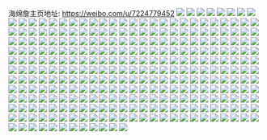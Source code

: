 海绵詹主页地址: https://weibo.com/u/7224779452 
![](https://wx4.sinaimg.cn/mw2000/007SWraQgy1h96vs059k2j316o1kw4qp.jpg) 
![](https://wx4.sinaimg.cn/mw2000/007SWraQgy1h96vryn9lwj31f825eu0x.jpg) 
![](https://wx4.sinaimg.cn/mw2000/007SWraQgy1h96vs36dj5j32c03401ky.jpg) 
![](https://wx4.sinaimg.cn/mw2000/007SWraQgy1h96vt137ckj30k00zkdk7.jpg) 
![](https://wx4.sinaimg.cn/mw2000/007SWraQgy1h96vt2bcubj32c02c0b29.jpg) 
![](https://wx4.sinaimg.cn/mw2000/007SWraQgy1h96vt3qbp0j33402c0u0y.jpg) 
![](https://wx4.sinaimg.cn/mw2000/007SWraQgy1h96vt6ny0uj31sc2dsx6p.jpg) 
![](https://wx4.sinaimg.cn/mw2000/007SWraQgy1h8pxrgyz56j326x2x9hdv.jpg) 
![](https://wx4.sinaimg.cn/mw2000/007SWraQgy1h8pxrhkhkpj311y11yaij.jpg) 
![](https://wx4.sinaimg.cn/mw2000/007SWraQgy1h8pxri3z46j31u01u0h6l.jpg) 
![](https://wx4.sinaimg.cn/mw2000/007SWraQgy1h8pxriq0ruj31sw1sw1f9.jpg) 
![](https://wx4.sinaimg.cn/mw2000/007SWraQgy1h8pxrjkcd6j325z25zhdt.jpg) 
![](https://wx4.sinaimg.cn/mw2000/007SWraQgy1h8pxdgh5vyj31fr13te81.jpg) 
![](https://wx4.sinaimg.cn/mw2000/007SWraQgy1h8pxdht1cmj312e1lmhdt.jpg) 
![](https://wx4.sinaimg.cn/mw2000/007SWraQgy1h8pxdjgpz6j31e01uokjl.jpg) 
![](https://wx4.sinaimg.cn/mw2000/007SWraQgy1h8pxdm28l8j31nz27z1ky.jpg) 
![](https://wx4.sinaimg.cn/mw2000/007SWraQgy1h8pxdnyfppj31nz27zu0x.jpg) 
![](https://wx4.sinaimg.cn/mw2000/007SWraQgy1h8pxdq04cjj31nz27zu0x.jpg) 
![](https://wx4.sinaimg.cn/mw2000/007SWraQgy1h8mixy1shyj31e11une81.jpg) 
![](https://wx4.sinaimg.cn/mw2000/007SWraQgy1h8gv9x0gs7j32c0340hdu.jpg) 
![](https://wx4.sinaimg.cn/mw2000/007SWraQgy1h7uais2wqij33403401l0.jpg) 
![](https://wx4.sinaimg.cn/mw2000/007SWraQgy1h7rzfentgaj313u0tudsz.jpg) 
![](https://wx4.sinaimg.cn/mw2000/007SWraQgy1h79cs5l8lzj316c1obk9d.jpg) 
![](https://wx4.sinaimg.cn/mw2000/007SWraQgy1h79cs7mnptj318g1uoh59.jpg) 
![](https://wx4.sinaimg.cn/mw2000/007SWraQgy1h79csa6bxtj318g1uongc.jpg) 
![](https://wx4.sinaimg.cn/mw2000/007SWraQgy1h79cs3an3uj30ym1i7b29.jpg) 
![](https://wx4.sinaimg.cn/mw2000/007SWraQgy1h79csc774ej30u01904ez.jpg) 
![](https://wx4.sinaimg.cn/mw2000/007SWraQgy1h79csaovnxj30u019017k.jpg) 
![](https://wx4.sinaimg.cn/mw2000/007SWraQgy1h79csb83g7j30u015qk6f.jpg) 
![](https://wx4.sinaimg.cn/mw2000/007SWraQgy1h79csbpbrwj30u0190ndg.jpg) 
![](https://wx4.sinaimg.cn/mw2000/007SWraQgy1h70fypdb48j30lc0sgdp6.jpg) 
![](https://wx4.sinaimg.cn/mw2000/007SWraQgy1h70fynw7z6j30lc0sgti7.jpg) 
![](https://wx4.sinaimg.cn/mw2000/007SWraQgy1h70fypv6k2j30lc0sg481.jpg) 
![](https://wx4.sinaimg.cn/mw2000/007SWraQgy1h6vwwc9rguj32c02c0u0x.jpg) 
![](https://wx4.sinaimg.cn/mw2000/007SWraQgy1h6vwwax86lj32c02c0b29.jpg) 
![](https://wx4.sinaimg.cn/mw2000/007SWraQgy1h6vwwdhf7rj32c02c0kjl.jpg) 
![](https://wx4.sinaimg.cn/mw2000/007SWraQgy1h6vwweaigxj30u01hcq6g.jpg) 
![](https://wx4.sinaimg.cn/mw2000/007SWraQgy1h6vwwer1loj30t21fp7eg.jpg) 
![](https://wx4.sinaimg.cn/mw2000/007SWraQgy1h6vwwg4wluj32c02c0kjl.jpg) 
![](https://wx4.sinaimg.cn/mw2000/007SWraQgy1h6vwwgpnd1j30u01hck9l.jpg) 
![](https://wx4.sinaimg.cn/mw2000/007SWraQgy1h6vwwhs5t7j30zk0k0tcv.jpg) 
![](https://wx4.sinaimg.cn/mw2000/007SWraQgy1h6vwwi79t0j30u01hcguo.jpg) 
![](https://wx4.sinaimg.cn/mw2000/007SWraQgy1h6me7pvapgj31o0280gtn.jpg) 
![](https://wx4.sinaimg.cn/mw2000/007SWraQgy1h6me7rbzetj31o0280gsg.jpg) 
![](https://wx4.sinaimg.cn/mw2000/007SWraQgy1h6me7spt41j30wa1cstan.jpg) 
![](https://wx4.sinaimg.cn/mw2000/007SWraQgy1h6me7o65ywj32d2340e83.jpg) 
![](https://wx4.sinaimg.cn/mw2000/007SWraQgy1h6me7tz3txj30ku0rsgrk.jpg) 
![](https://wx4.sinaimg.cn/mw2000/007SWraQgy1h6me7ukjutj30ku0rstf1.jpg) 
![](https://wx4.sinaimg.cn/mw2000/007SWraQgy1h6me7uzutvj30k00zkgs1.jpg) 
![](https://wx4.sinaimg.cn/mw2000/007SWraQgy1h6me7w2fjpj30la0sgdps.jpg) 
![](https://wx4.sinaimg.cn/mw2000/007SWraQgy1h6me7xgjazj32c0340b2a.jpg) 
![](https://wx4.sinaimg.cn/mw2000/007SWraQgy1h6isv5dm1bj30jj0jtdj1.jpg) 
![](https://wx4.sinaimg.cn/mw2000/007SWraQgy1h4a6tatzzcj32c0340u0x.jpg) 
![](https://wx4.sinaimg.cn/mw2000/007SWraQgy1h3hcwa47cbj32yo1o0hdt.jpg) 
![](https://wx4.sinaimg.cn/mw2000/007SWraQgy1h3hcwdio1bj30uk1cgkca.jpg) 
![](https://wx4.sinaimg.cn/mw2000/007SWraQgy1h3hcweorqkj32bz33y4qs.jpg) 
![](https://wx4.sinaimg.cn/mw2000/007SWraQgy1h3hcwghx39j32c0340npg.jpg) 
![](https://wx4.sinaimg.cn/mw2000/007SWraQgy1h3hcwhvjyyj30u01hck4g.jpg) 
![](https://wx4.sinaimg.cn/mw2000/007SWraQgy1h2a9xermnjj31nn2sy1ky.jpg) 
![](https://wx4.sinaimg.cn/mw2000/007SWraQgy1h2a9xkfdlzj33402c0hdw.jpg) 
![](https://wx4.sinaimg.cn/mw2000/007SWraQgy1h2a9xchvicj31sb2dr4qq.jpg) 
![](https://wx4.sinaimg.cn/mw2000/007SWraQgy1h2a9xmzlh1j32a12zoqv6.jpg) 
![](https://wx4.sinaimg.cn/mw2000/007SWraQgy1h2a9xor57nj32bz2synpf.jpg) 
![](https://wx4.sinaimg.cn/mw2000/007SWraQgy1h2a9xst10qj31o0280qv6.jpg) 
![](https://wx4.sinaimg.cn/mw2000/007SWraQgy1h2a9xuqor1j32862mfkjn.jpg) 
![](https://wx4.sinaimg.cn/mw2000/007SWraQgy1h2a9xvujgmj30u01hcna1.jpg) 
![](https://wx4.sinaimg.cn/mw2000/007SWraQgy1h2a9xxao9tj30u01hc7ll.jpg) 
![](https://wx4.sinaimg.cn/mw2000/007SWraQgy1gx7mt6jbbwj30u01hcgu2.jpg) 
![](https://wx4.sinaimg.cn/mw2000/007SWraQgy1gx7mt7e4y6j33402c0npe.jpg) 
![](https://wx4.sinaimg.cn/mw2000/007SWraQgy1gx7mt5tmqsj32c0340x6q.jpg) 
![](https://wx4.sinaimg.cn/mw2000/007SWraQgy1gwek16nbfnj32c03404qr.jpg) 
![](https://wx4.sinaimg.cn/mw2000/007SWraQgy1gvrx0lv5o8j32c0340npg.jpg) 
![](https://wx4.sinaimg.cn/mw2000/007SWraQgy1gvsd78expoj32c02c0kjm.jpg) 
![](https://wx4.sinaimg.cn/mw2000/007SWraQgy1gvf3brwwgvj62c02c07wi02.jpg) 
![](https://wx4.sinaimg.cn/mw2000/007SWraQgy1gvf3bsd5b6j60p718ugug02.jpg) 
![](https://wx4.sinaimg.cn/mw2000/007SWraQgy1gvajs395nuj60jw0x5wgz02.jpg) 
![](https://wx4.sinaimg.cn/mw2000/007SWraQgy1gv6i34kqluj61o0280hdt02.jpg) 
![](https://wx4.sinaimg.cn/mw2000/007SWraQgy1gv6i33ewvej61o02807wh02.jpg) 
![](https://wx4.sinaimg.cn/mw2000/007SWraQgy1gv6i35l8j0j615o1qiqj002.jpg) 
![](https://wx4.sinaimg.cn/mw2000/007SWraQgy1gumannoiq6j62801o0e8102.jpg) 
![](https://wx4.sinaimg.cn/mw2000/007SWraQgy1gumanp34y2j61o0280kjl02.jpg) 
![](https://wx4.sinaimg.cn/mw2000/007SWraQgy1gumanpolxfj60u01hcgyp02.jpg) 
![](https://wx4.sinaimg.cn/mw2000/007SWraQgy1gumanref7cj62c0340qv602.jpg) 
![](https://wx4.sinaimg.cn/mw2000/007SWraQgy1gumans8upsj61o02801kx02.jpg) 
![](https://wx4.sinaimg.cn/mw2000/007SWraQgy1gumanthv59j62c0340u0x02.jpg) 
![](https://wx4.sinaimg.cn/mw2000/007SWraQgy1gumanukjtuj62c03407wh02.jpg) 
![](https://wx4.sinaimg.cn/mw2000/007SWraQgy1gumanw1cynj61o0280e8102.jpg) 
![](https://wx4.sinaimg.cn/mw2000/007SWraQgy1gumanmh37aj62c0340qv702.jpg) 
![](https://wx4.sinaimg.cn/mw2000/007SWraQgy1guhoeejak4j62c02c07wi02.jpg) 
![](https://wx4.sinaimg.cn/mw2000/007SWraQgy1guhoefcpqyj61o0280e8102.jpg) 
![](https://wx4.sinaimg.cn/mw2000/007SWraQgy1gtou6ipimyj33402c0npe.jpg) 
![](https://wx4.sinaimg.cn/mw2000/007SWraQgy1gqwe2lnti4j32c03401ky.jpg) 
![](https://wx4.sinaimg.cn/mw2000/007SWraQgy1gqvwzva47pj31nz27yb2f.jpg) 
![](https://wx4.sinaimg.cn/mw2000/007SWraQgy1gqhpft481qj30j60fzq3y.jpg) 
![](https://wx4.sinaimg.cn/mw2000/007SWraQgy1gqbc93033dj32c03404qt.jpg) 
![](https://wx4.sinaimg.cn/mw2000/007SWraQgy1gqbc97fll0j320i2nfe83.jpg) 
![](https://wx4.sinaimg.cn/mw2000/007SWraQgy1gqbc9a76xpj31tn2rp7wj.jpg) 
![](https://wx4.sinaimg.cn/mw2000/007SWraQgy1gqbc95ny58j32892z0qv7.jpg) 
![](https://wx4.sinaimg.cn/mw2000/007SWraQgy1gqbc9d0knmj31tv2j4hdy.jpg) 
![](https://wx4.sinaimg.cn/mw2000/007SWraQgy1gqbc9g2lxfj320d2kp7wp.jpg) 
![](https://wx4.sinaimg.cn/mw2000/007SWraQgy1gqbc90t6eaj32c0340qv6.jpg) 
![](https://wx4.sinaimg.cn/mw2000/007SWraQgy1gpykjxrnfmj30n01dsu10.jpg) 
![](https://wx4.sinaimg.cn/mw2000/007SWraQgy1gpykjz7d5pj30n01dsu10.jpg) 
![](https://wx4.sinaimg.cn/mw2000/007SWraQgy1gpykk0qtz9j30n01ds7wl.jpg) 
![](https://wx4.sinaimg.cn/mw2000/007SWraQgy1gpykjv4cfqj30n01dsqh2.jpg) 
![](https://wx4.sinaimg.cn/mw2000/007SWraQgy1gpykk1c2pjj30n01dsqfd.jpg) 
![](https://wx4.sinaimg.cn/mw2000/007SWraQgy1gpyju7ndg0j31o0280e81.jpg) 
![](https://wx4.sinaimg.cn/mw2000/007SWraQgy1gpyju6m3l7j31o0280hdt.jpg) 
![](https://wx4.sinaimg.cn/mw2000/007SWraQgy1gpskxnyh1vj32c033zhe5.jpg) 
![](https://wx4.sinaimg.cn/mw2000/007SWraQgy1gpskxrgh5jj32c0340x6q.jpg) 
![](https://wx4.sinaimg.cn/mw2000/007SWraQgy1gpskxi3tc9j30u018man8.jpg) 
![](https://wx4.sinaimg.cn/mw2000/007SWraQgy1gpskxsei77j30u00u0tet.jpg) 
![](https://wx4.sinaimg.cn/mw2000/007SWraQgy1gpsky1xpjej326v2zenpp.jpg) 
![](https://wx4.sinaimg.cn/mw2000/007SWraQgy1gpskycacnzj324i2xsu17.jpg) 
![](https://wx4.sinaimg.cn/mw2000/007SWraQgy1gpskym4bsuj316q1ryx6q.jpg) 
![](https://wx4.sinaimg.cn/mw2000/007SWraQgy1gpskyd6tpzj30u00u0qaa.jpg) 
![](https://wx4.sinaimg.cn/mw2000/007SWraQgy1gpskyjcquej328s24b7wo.jpg) 
![](https://wx4.sinaimg.cn/mw2000/007SWraQgy1gpe1aei2dqj31lj2ea4qq.jpg) 
![](https://wx4.sinaimg.cn/mw2000/007SWraQgy1gpe1abs6jdj31o0280qv5.jpg) 
![](https://wx4.sinaimg.cn/mw2000/007SWraQgy1gpe1aap17hj31o0280b2a.jpg) 
![](https://wx4.sinaimg.cn/mw2000/007SWraQgy1gpe1ad5jz8j31o0280b2a.jpg) 
![](https://wx4.sinaimg.cn/mw2000/007SWraQly1gojbs2qcjij30u01hcqas.jpg) 
![](https://wx4.sinaimg.cn/mw2000/007SWraQly1gojbs3gfabj30n01dsawu.jpg) 
![](https://wx4.sinaimg.cn/mw2000/007SWraQly1gojbs422wdj30n01dsdz3.jpg) 
![](https://wx4.sinaimg.cn/mw2000/007SWraQly1go36ehv6wej32801o04qq.jpg) 
![](https://wx4.sinaimg.cn/mw2000/007SWraQly1go36eb9oupj31o02801ky.jpg) 
![](https://wx4.sinaimg.cn/mw2000/007SWraQly1go36eoouluj31wd2j6u0y.jpg) 
![](https://wx4.sinaimg.cn/mw2000/007SWraQly1go36emlhhrj32c0340qv7.jpg) 
![](https://wx4.sinaimg.cn/mw2000/007SWraQly1go36ekae2aj31o02807wi.jpg) 
![](https://wx4.sinaimg.cn/mw2000/007SWraQly1go36eed4mhj31my26lb29.jpg) 
![](https://wx4.sinaimg.cn/mw2000/007SWraQly1go36egbpczj32802yob2d.jpg) 
![](https://wx4.sinaimg.cn/mw2000/007SWraQly1go36edag1dj31o0280hdu.jpg) 
![](https://wx4.sinaimg.cn/mw2000/007SWraQly1go36fi25kmj30qi13pgum.jpg) 
![](https://wx4.sinaimg.cn/mw2000/007SWraQly1go2ymvnpwnj31kr20j1ky.jpg) 
![](https://wx4.sinaimg.cn/mw2000/007SWraQly1go2ymxvhctj31on2avb2a.jpg) 
![](https://wx4.sinaimg.cn/mw2000/007SWraQly1go2yn016l3j31n92bi4qq.jpg) 
![](https://wx4.sinaimg.cn/mw2000/007SWraQly1go2ymtw8dbj31q02d2kjm.jpg) 
![](https://wx4.sinaimg.cn/mw2000/007SWraQly1go2yom3uf5j32c0340e82.jpg) 
![](https://wx4.sinaimg.cn/mw2000/007SWraQly1go2yop6eohj32c0340hdu.jpg) 
![](https://wx4.sinaimg.cn/mw2000/007SWraQly1gnoq6deo2rj31o0280kjm.jpg) 
![](https://wx4.sinaimg.cn/mw2000/007SWraQly1gm3t7cfel0j32o82o8b29.jpg) 
![](https://wx4.sinaimg.cn/mw2000/007SWraQly1glhrqwhr7nj30u01hc4qp.jpg) 
![](https://wx4.sinaimg.cn/mw2000/007SWraQly1gl149c0l24j30u00u015i.jpg) 
![](https://wx4.sinaimg.cn/mw2000/007SWraQly1gk860kx5qvj32c0340e82.jpg) 
![](https://wx4.sinaimg.cn/mw2000/007SWraQly1gk7nvhvw0vj308l07874h.jpg) 
![](https://wx4.sinaimg.cn/mw2000/007SWraQly1gk0g55f0ylj30u01hc7dd.jpg) 
![](https://wx4.sinaimg.cn/mw2000/007SWraQly1gk0g5dkdzmj31o0280e81.jpg) 
![](https://wx4.sinaimg.cn/mw2000/007SWraQly1gk0g56bjipj31o0280e81.jpg) 
![](https://wx4.sinaimg.cn/mw2000/007SWraQly1gk0g56nwpij30ip0xa0y9.jpg) 
![](https://wx4.sinaimg.cn/mw2000/007SWraQly1gjmccp7gqoj30u0140q8n.jpg) 
![](https://wx4.sinaimg.cn/mw2000/007SWraQly1gjmccljpvuj30u00u0dn8.jpg) 
![](https://wx4.sinaimg.cn/mw2000/007SWraQly1gjmccm7to7j30r21c3n4w.jpg) 
![](https://wx4.sinaimg.cn/mw2000/007SWraQly1gjmccl0qklj30u0140tfi.jpg) 
![](https://wx4.sinaimg.cn/mw2000/007SWraQly1gjmccn35qtj30u0140115.jpg) 
![](https://wx4.sinaimg.cn/mw2000/007SWraQly1gjmccnk603j30u0140tgm.jpg) 
![](https://wx4.sinaimg.cn/mw2000/007SWraQly1gjhewdlnvmj31o02807wh.jpg) 
![](https://wx4.sinaimg.cn/mw2000/007SWraQly1gj879g1810j31o02807wh.jpg) 
![](https://wx4.sinaimg.cn/mw2000/007SWraQly1gj879f4o1xj30pm1gnng6.jpg) 
![](https://wx4.sinaimg.cn/mw2000/007SWraQly1gj00h4tew2j31o0280b2a.jpg) 
![](https://wx4.sinaimg.cn/mw2000/007SWraQly1gizspv27kaj30u00midz6.jpg) 
![](https://wx4.sinaimg.cn/mw2000/007SWraQly1givdegackuj30n01ds4qs.jpg) 
![](https://wx4.sinaimg.cn/mw2000/007SWraQly1givdedmiqrj30n01ds7wk.jpg) 
![](https://wx4.sinaimg.cn/mw2000/007SWraQly1givdej1fzsj30n01dshdw.jpg) 
![](https://wx4.sinaimg.cn/mw2000/007SWraQly1gisq99e2zhj30mz0x310u.jpg) 
![](https://wx4.sinaimg.cn/mw2000/007SWraQly1gioch2zwqej32c0340h8j.jpg) 
![](https://wx4.sinaimg.cn/mw2000/007SWraQly1gikm6bz5mhj32yo280hdv.jpg) 
![](https://wx4.sinaimg.cn/mw2000/007SWraQly1gikm69pkctj32my1znb2b.jpg) 
![](https://wx4.sinaimg.cn/mw2000/007SWraQly1gikm6eljozj33402c04qs.jpg) 
![](https://wx4.sinaimg.cn/mw2000/007SWraQly1gikm6g7ee1j32c02c0b2a.jpg) 
![](https://wx4.sinaimg.cn/mw2000/007SWraQly1giha9wocwyj32801o04qq.jpg) 
![](https://wx4.sinaimg.cn/mw2000/007SWraQly1giha9yzjcuj32c0340qv6.jpg) 
![](https://wx4.sinaimg.cn/mw2000/007SWraQly1gihaa1u5ydj32c0340e82.jpg) 
![](https://wx4.sinaimg.cn/mw2000/007SWraQly1gihaa5g58wj32c02zmx6q.jpg) 
![](https://wx4.sinaimg.cn/mw2000/007SWraQly1gihaa6b9lsj30n00ppqbc.jpg) 
![](https://wx4.sinaimg.cn/mw2000/007SWraQly1gihaabhcggj30n00rydkf.jpg) 
![](https://wx4.sinaimg.cn/mw2000/007SWraQly1gihaab3zp1j30jl0qa0y3.jpg) 
![](https://wx4.sinaimg.cn/mw2000/007SWraQly1gihaadgktbj33402c04qp.jpg) 
![](https://wx4.sinaimg.cn/mw2000/007SWraQly1giha9urck5j30n00tc7gl.jpg) 
![](https://wx4.sinaimg.cn/mw2000/007SWraQly1gig70dtzlej30mz0gydkq.jpg) 
![](https://wx4.sinaimg.cn/mw2000/007SWraQly1gig70eqp8wj32c03401l1.jpg) 
![](https://wx4.sinaimg.cn/mw2000/007SWraQly1gig70fxkwcj32c0340npf.jpg) 
![](https://wx4.sinaimg.cn/mw2000/007SWraQly1gig70hge46j32w82661ky.jpg) 
![](https://wx4.sinaimg.cn/mw2000/007SWraQly1gig70nedmkj32c0340npe.jpg) 
![](https://wx4.sinaimg.cn/mw2000/007SWraQly1gig70ilewvj32c0340kjn.jpg) 
![](https://wx4.sinaimg.cn/mw2000/007SWraQly1gig70j5d0mj33402c0kb5.jpg) 
![](https://wx4.sinaimg.cn/mw2000/007SWraQly1gig70l4v1nj32802yoe83.jpg) 
![](https://wx4.sinaimg.cn/mw2000/007SWraQly1gig70m7sfcj32c0340npe.jpg) 
![](https://wx4.sinaimg.cn/mw2000/007SWraQly1gig70dedfvj32c12c17wj.jpg) 
![](https://wx4.sinaimg.cn/mw2000/007SWraQly1gig71jwb0ej31o0280e81.jpg) 
![](https://wx4.sinaimg.cn/mw2000/007SWraQly1gig71kx9axj32c0340u0y.jpg) 
![](https://wx4.sinaimg.cn/mw2000/007SWraQly1gif0cmat9aj32c03407wj.jpg) 
![](https://wx4.sinaimg.cn/mw2000/007SWraQly1gif0cnvlqnj327r2bwu0x.jpg) 
![](https://wx4.sinaimg.cn/mw2000/007SWraQly1gif0cq7d1sj32802yo4qr.jpg) 
![](https://wx4.sinaimg.cn/mw2000/007SWraQly1gif0ck9ccrj32802yokjm.jpg) 
![](https://wx4.sinaimg.cn/mw2000/007SWraQly1gif0crf2m0j32c02c0kjl.jpg) 
![](https://wx4.sinaimg.cn/mw2000/007SWraQly1gif0cteqx1j32c02c0u0z.jpg) 
![](https://wx4.sinaimg.cn/mw2000/007SWraQly1gif0cuqi4hj31za1hghdt.jpg) 
![](https://wx4.sinaimg.cn/mw2000/007SWraQly1gif0cw6ce5j33402c0hdt.jpg) 
![](https://wx4.sinaimg.cn/mw2000/007SWraQly1gif0cyj9wij325c1kux6p.jpg) 
![](https://wx4.sinaimg.cn/mw2000/007SWraQly1gidtfp1fxpj32c03401d9.jpg) 
![](https://wx4.sinaimg.cn/mw2000/007SWraQgy1gidm08t8afj30ms0ujalo.jpg) 
![](https://wx4.sinaimg.cn/mw2000/007SWraQly1gicjam26myj30n00ukh0l.jpg) 
![](https://wx4.sinaimg.cn/mw2000/007SWraQly1gicjajfmblj30la0s948u.jpg) 
![](https://wx4.sinaimg.cn/mw2000/007SWraQly1gicjanz036j30mc0u7k36.jpg) 
![](https://wx4.sinaimg.cn/mw2000/007SWraQly1gicjapdm3yj30kt0so12z.jpg) 
![](https://wx4.sinaimg.cn/mw2000/007SWraQgy1gibapaswiuj312r1xze81.jpg) 
![](https://wx4.sinaimg.cn/mw2000/007SWraQgy1gib8iu78bmj30lq0ug12e.jpg) 
![](https://wx4.sinaimg.cn/mw2000/007SWraQly1gia9gx718xj30u01hcwqe.jpg) 
![](https://wx4.sinaimg.cn/mw2000/007SWraQly1gia9gxk7upj30oq17y7e2.jpg) 
![](https://wx4.sinaimg.cn/mw2000/007SWraQly1gia9gy4ezwj30xe1q5tvx.jpg) 
![](https://wx4.sinaimg.cn/mw2000/007SWraQly1gia9gwrg1kj31o02804qq.jpg) 
![](https://wx4.sinaimg.cn/mw2000/007SWraQly1gi8616ny3cj30kn0xkjxn.jpg) 
![](https://wx4.sinaimg.cn/mw2000/007SWraQgy1gi80u2ki5ej30u01hcwxd.jpg) 
![](https://wx4.sinaimg.cn/mw2000/007SWraQgy1gi80u1kb4uj30qg1b2n3t.jpg) 
![](https://wx4.sinaimg.cn/mw2000/007SWraQly1gi6rq36944j30n01dsna3.jpg) 
![](https://wx4.sinaimg.cn/mw2000/007SWraQgy1gi6pkxf0s9j31o02801ky.jpg) 
![](https://wx4.sinaimg.cn/mw2000/007SWraQgy1gi6pkz67b6j31o02801ky.jpg) 
![](https://wx4.sinaimg.cn/mw2000/007SWraQgy1ghrw7n29alj30k02lctl7.jpg) 
![](https://wx4.sinaimg.cn/mw2000/007SWraQly1ghogtfky1gj31o02807wh.jpg) 
![](https://wx4.sinaimg.cn/mw2000/007SWraQly1ghogtcz2xjj31o0280qv7.jpg) 
![](https://wx4.sinaimg.cn/mw2000/007SWraQly1ghogt9xcy6j312k17ldu5.jpg) 
![](https://wx4.sinaimg.cn/mw2000/007SWraQly1ghogtb8utoj31o02801l0.jpg) 
![](https://wx4.sinaimg.cn/mw2000/007SWraQly1ghogtem1mgj31o02804qr.jpg) 
![](https://wx4.sinaimg.cn/mw2000/007SWraQly1ghogt96mx1j31o02804qr.jpg) 
![](https://wx4.sinaimg.cn/mw2000/007SWraQgy1ghktosofc7j31q52p0u0x.jpg) 
![](https://wx4.sinaimg.cn/mw2000/007SWraQgy1ghimvckkzqj30k00zkgm4.jpg) 
![](https://wx4.sinaimg.cn/mw2000/007SWraQgy1ghimvdd958j31400u0qbt.jpg) 
![](https://wx4.sinaimg.cn/mw2000/007SWraQgy1ghimvdt0b7j30uu0jyjwr.jpg) 
![](https://wx4.sinaimg.cn/mw2000/007SWraQgy1ghimvebkl0j30u01eg4ge.jpg) 
![](https://wx4.sinaimg.cn/mw2000/007SWraQgy1ghclk0gxjhj31o0280qv5.jpg) 
![](https://wx4.sinaimg.cn/mw2000/007SWraQgy1ghclk3qpwdj31o0280u0x.jpg) 
![](https://wx4.sinaimg.cn/mw2000/007SWraQgy1ghclk5skggj31o0280u0x.jpg) 
![](https://wx4.sinaimg.cn/mw2000/007SWraQgy1ghclldh7icj31o0206qv5.jpg) 
![](https://wx4.sinaimg.cn/mw2000/007SWraQgy1ghclk762fyj30u01ge1kx.jpg) 
![](https://wx4.sinaimg.cn/mw2000/007SWraQgy1ghclk8j96kj32ak3234qp.jpg) 
![](https://wx4.sinaimg.cn/mw2000/007SWraQly1gh845l6crnj32c02c0b2a.jpg) 
![](https://wx4.sinaimg.cn/mw2000/007SWraQgy1gh298kjoepj31o02804qq.jpg) 
![](https://wx4.sinaimg.cn/mw2000/007SWraQgy1gh298jigwyj31o02801ky.jpg) 
![](https://wx4.sinaimg.cn/mw2000/007SWraQgy1gh298l98zzj31ng254x6p.jpg) 
![](https://wx4.sinaimg.cn/mw2000/007SWraQgy1ggojenhpwjj33402c0ne2.jpg) 
![](https://wx4.sinaimg.cn/mw2000/007SWraQgy1ggoigdxkm8j32c02x4npd.jpg) 
![](https://wx4.sinaimg.cn/mw2000/007SWraQgy1ggoigcxgvvj31e31wke81.jpg) 
![](https://wx4.sinaimg.cn/mw2000/007SWraQgy1ggne2qhq4xj31mc25sx6s.jpg) 
![](https://wx4.sinaimg.cn/mw2000/007SWraQgy1ggne2shtfuj31o0280u0z.jpg) 
![](https://wx4.sinaimg.cn/mw2000/007SWraQgy1ggne2u8pi2j31o02807wk.jpg) 
![](https://wx4.sinaimg.cn/mw2000/007SWraQgy1ggne2vf4qij31o0280qv5.jpg) 
![](https://wx4.sinaimg.cn/mw2000/007SWraQly1gg4ynriorij32c0340b2b.jpg) 
![](https://wx4.sinaimg.cn/mw2000/007SWraQly1gfwxawws0qj30n00w7tcq.jpg) 
![](https://wx4.sinaimg.cn/mw2000/007SWraQly1gfwxawjb9lj31o02yonpd.jpg) 
![](https://wx4.sinaimg.cn/mw2000/007SWraQly1gfwxaxtyu1j31o02yonpd.jpg) 
![](https://wx4.sinaimg.cn/mw2000/007SWraQly1gfwxaytczyj31o02yonpd.jpg) 
![](https://wx4.sinaimg.cn/mw2000/007SWraQly1gfwxazbvcpj30k00zk172.jpg) 
![](https://wx4.sinaimg.cn/mw2000/007SWraQly1gfwxb0dll9j31o02yo4qq.jpg) 
![](https://wx4.sinaimg.cn/mw2000/007SWraQly1gfs4f95vzvj30u01hcn9y.jpg) 
![](https://wx4.sinaimg.cn/mw2000/007SWraQgy1gfn822rnh1j33402c0b2b.jpg) 
![](https://wx4.sinaimg.cn/mw2000/007SWraQgy1gfn824ydvyj33402c0hdw.jpg) 
![](https://wx4.sinaimg.cn/mw2000/007SWraQgy1gfn826ysv3j33402c01l0.jpg) 
![](https://wx4.sinaimg.cn/mw2000/007SWraQgy1gfn828g08yj33402c07wj.jpg) 
![](https://wx4.sinaimg.cn/mw2000/007SWraQgy1gfn82aekx8j33402c0u0z.jpg) 
![](https://wx4.sinaimg.cn/mw2000/007SWraQgy1gfn82c21c1j32ki2c0kjm.jpg) 
![](https://wx4.sinaimg.cn/mw2000/007SWraQgy1gfn82dmv1nj32uc2c0u0y.jpg) 
![](https://wx4.sinaimg.cn/mw2000/007SWraQgy1gfn82ei78lj31o01o01kx.jpg) 
![](https://wx4.sinaimg.cn/mw2000/007SWraQgy1gfn82feg0sj32c0340u0x.jpg) 
![](https://wx4.sinaimg.cn/mw2000/007SWraQgy1gfn82gyx00j31sc2ds4qq.jpg) 
![](https://wx4.sinaimg.cn/mw2000/007SWraQgy1gfn82ih8rsj32c0340b2a.jpg) 
![](https://wx4.sinaimg.cn/mw2000/007SWraQgy1gfn82k1ivqj32c0340e82.jpg) 
![](https://wx4.sinaimg.cn/mw2000/007SWraQgy1gfn82lxlztj32c0340x6q.jpg) 
![](https://wx4.sinaimg.cn/mw2000/007SWraQgy1gfn82nhxvzj32c0340b2a.jpg) 
![](https://wx4.sinaimg.cn/mw2000/007SWraQgy1gfn82p6d2jj32c03407wi.jpg) 
![](https://wx4.sinaimg.cn/mw2000/007SWraQgy1gfn82qpnk2j32c0340b2a.jpg) 
![](https://wx4.sinaimg.cn/mw2000/007SWraQgy1gfn82s4pppj32c0340e82.jpg) 
![](https://wx4.sinaimg.cn/mw2000/007SWraQgy1gfn82tja0lj31sc2ds7wi.jpg) 
![](https://wx4.sinaimg.cn/mw2000/007SWraQly1gfdxbyxsp8j31160kxgov.jpg) 
![](https://wx4.sinaimg.cn/mw2000/007SWraQly1gewlkw2j0zj320b2zbkjo.jpg) 
![](https://wx4.sinaimg.cn/mw2000/007SWraQly1ge57024bpwj31o0280kjm.jpg) 
![](https://wx4.sinaimg.cn/mw2000/007SWraQly1ge5703r1gnj31h7280u0x.jpg) 
![](https://wx4.sinaimg.cn/mw2000/007SWraQly1ge5704ivf4j318a1o0b29.jpg) 
![](https://wx4.sinaimg.cn/mw2000/007SWraQly1ge5709409fj31o02801ky.jpg) 
![](https://wx4.sinaimg.cn/mw2000/007SWraQly1ge570ib3zbj31o0280npe.jpg) 
![](https://wx4.sinaimg.cn/mw2000/007SWraQly1ge570jw27dj31o0280e82.jpg) 
![](https://wx4.sinaimg.cn/mw2000/007SWraQly1ge570lhwhej31o0280hdu.jpg) 
![](https://wx4.sinaimg.cn/mw2000/007SWraQly1ge5720tvgbj31o02804qq.jpg) 
![](https://wx4.sinaimg.cn/mw2000/007SWraQly1ge570garacj31o0280qv5.jpg) 
![](https://wx4.sinaimg.cn/mw2000/007SWraQly1gdzfeyb4kej31o0280npe.jpg) 
![](https://wx4.sinaimg.cn/mw2000/007SWraQly1gdzfeyrro9j30ku0rsdn2.jpg) 
![](https://wx4.sinaimg.cn/mw2000/007SWraQly1gdzfexb0h8j30ku0rs10h.jpg) 
![](https://wx4.sinaimg.cn/mw2000/007SWraQly1gdzff09f3pj31o0280b2a.jpg) 
![](https://wx4.sinaimg.cn/mw2000/007SWraQly1gdzff161oqj30zk0k00yi.jpg) 
![](https://wx4.sinaimg.cn/mw2000/007SWraQly1gdzff1ko8vj30k00zkn17.jpg) 
![](https://wx4.sinaimg.cn/mw2000/007SWraQly1g6hq7y9u08j30u00u0441.jpg) 
![](https://wx4.sinaimg.cn/mw2000/007SWraQly1g6f7444uddj31h02m87wh.jpg) 
![](https://wx4.sinaimg.cn/mw2000/007SWraQly1g6f741oqusj31gm1pahdt.jpg) 
![](https://wx4.sinaimg.cn/mw2000/007SWraQly1g6f740pxirj31h02m8qv5.jpg) 
![](https://wx4.sinaimg.cn/mw2000/007SWraQly1g6f742323oj30u01cuwn3.jpg) 
![](https://wx4.sinaimg.cn/mw2000/007SWraQly1g6f74399rfj31h024g7wi.jpg) 
